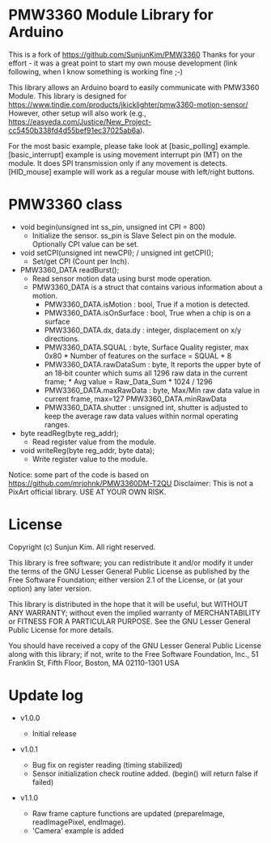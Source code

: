 # PMW3360 Module Library for Arduino

This is a fork of https://github.com/SunjunKim/PMW3360
Thanks for your effort - it was a great point to start my own mouse development (link following, when I know something is working fine ;-)

This library allows an Arduino board to easily communicate with PMW3360 Module.
This library is designed for https://www.tindie.com/products/jkicklighter/pmw3360-motion-sensor/
However, other setup will also work (e.g., https://easyeda.com/Justice/New_Project-cc5450b338fd4d55bef91ec37025ab6a).

For the most basic example, please take look at [basic_polling] example.
[basic_interrupt] example is using movement interrupt pin (MT) on the module. It does SPI transmission only if any movement is detects.
[HID_mouse] example will work as a regular mouse with left/right buttons.

# PMW3360 class
* void begin(unsigned int ss_pin, unsigned int CPI = 800)
  * Initialize the sensor. ss_pin is Slave Select pin on the module. Optionally CPI value can be set.
* void setCPI(unsigned int newCPI); / unsigned int getCPI();
  * Set/get CPI (Count per Inch).
* PMW3360_DATA readBurst();
  * Read sensor motion data using burst mode operation.
  * PMW3360_DATA is a struct that contains various information about a motion.
	  - PMW3360_DATA.isMotion      : bool, True if a motion is detected. 
	  - PMW3360_DATA.isOnSurface   : bool, True when a chip is on a surface 
	  - PMW3360_DATA.dx, data.dy   : integer, displacement on x/y directions.
	  - PMW3360_DATA.SQUAL         : byte, Surface Quality register, max 0x80
	                               * Number of features on the surface = SQUAL * 8
	  - PMW3360_DATA.rawDataSum    : byte, It reports the upper byte of an 18‐bit counter 
	                               which sums all 1296 raw data in the current frame;
	                               * Avg value = Raw_Data_Sum * 1024 / 1296
	  - PMW3360_DATA.maxRawData    : byte, Max/Min raw data value in current frame, max=127
	    PMW3360_DATA.minRawData
	  - PMW3360_DATA.shutter       : unsigned int, shutter is adjusted to keep the average
	                               raw data values within normal operating ranges.
* byte readReg(byte reg_addr);
  * Read register value from the module.
* void writeReg(byte reg_addr, byte data);
  * Write register value to the module.


Notice: some part of the code is based on https://github.com/mrjohnk/PMW3360DM-T2QU
Disclaimer: This is not a PixArt official library. USE AT YOUR OWN RISK.

# License

Copyright (c) Sunjun Kim. All right reserved.

This library is free software; you can redistribute it and/or
modify it under the terms of the GNU Lesser General Public
License as published by the Free Software Foundation; either
version 2.1 of the License, or (at your option) any later version.

This library is distributed in the hope that it will be useful,
but WITHOUT ANY WARRANTY; without even the implied warranty of
MERCHANTABILITY or FITNESS FOR A PARTICULAR PURPOSE. See the GNU
Lesser General Public License for more details.

You should have received a copy of the GNU Lesser General Public
License along with this library; if not, write to the Free Software
Foundation, Inc., 51 Franklin St, Fifth Floor, Boston, MA 02110-1301 USA

# Update log
* v1.0.0
  * Initial release

* v1.0.1
  * Bug fix on register reading (timing stabilized)
  * Sensor initialization check routine added. (begin() will return false if failed)

* v1.1.0
  * Raw frame capture functions are updated (prepareImage, readImagePixel, endImage).
  * 'Camera' example is added

